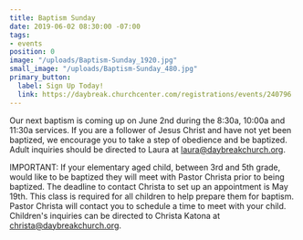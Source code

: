```yaml
---
title: Baptism Sunday
date: 2019-06-02 08:30:00 -07:00
tags:
- events
position: 0
image: "/uploads/Baptism-Sunday_1920.jpg"
small_image: "/uploads/Baptism-Sunday_480.jpg"
primary_button:
  label: Sign Up Today!
  link: https://daybreak.churchcenter.com/registrations/events/240796
---
```


Our next baptism is coming up on June 2nd during the 8:30a, 10:00a and 11:30a services. If you are a follower of Jesus Christ and have not yet been baptized, we encourage you to take a step of obedience and be baptized. Adult inquiries should be directed to Laura at [laura@daybreakchurch.org](laura@daybreakchurch.org).

IMPORTANT: If your elementary aged child, between 3rd and 5th grade, would like to be baptized they will meet with Pastor Christa prior to being baptized. The deadline to contact Christa to set up an appointment is May 19th. This class is required for all children to help prepare them for baptism. Pastor Christa will contact you to schedule a time to meet with your child. Children's inquiries can be directed to Christa Katona at [christa@daybreakchurch.org](christa@daybreakchurch.org).
